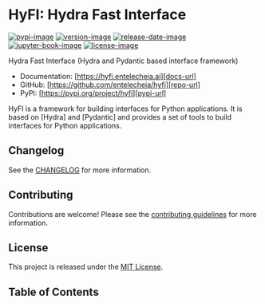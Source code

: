 # HyFI: Hydra Fast Interface

[![pypi-image]][pypi-url]
[![version-image]][release-url]
[![release-date-image]][release-url]
[![jupyter-book-image]][jupyter book]
[![license-image]][license-url]

<!-- Links: -->
[pypi-image]: https://badge.fury.io/py/hyfi.svg
[pypi-url]: https://badge.fury.io/py/hyfi
[license-image]: https://img.shields.io/github/license/entelecheia/hyfi
[license-url]: https://github.com/entelecheia/hyfi/blob/main/LICENSE
[version-image]: https://img.shields.io/github/v/release/entelecheia/hyfi?sort=semver
[release-date-image]: https://img.shields.io/github/release-date/entelecheia/hyfi
[release-url]: https://github.com/entelecheia/hyfi/releases
[conventional-commits-image]: https://img.shields.io/badge/Conventional%20Commits-1.0.0-%23FE5196?logo=conventionalcommits&logoColor=white
[jupyter-book-image]: https://jupyterbook.org/en/stable/_images/badge.svg
[jupyter book]: https://hyfi.entelecheia.ai

[repo-url]: https://github.com/entelecheia/hyfi
[pypi-url]: https://pypi.org/project/hyfi
[docs-url]: https://hyfi.entelecheia.ai
[changelog]: https://github.com/entelecheia/hyfi/blob/main/CHANGELOG.md
[contributing guidelines]: https://github.com/entelecheia/hyfi/blob/main/CONTRIBUTING.md
<!-- Links: -->

Hydra Fast Interface (Hydra and Pydantic based interface framework)

- Documentation: [https://hyfi.entelecheia.ai][docs-url]
- GitHub: [https://github.com/entelecheia/hyfi][repo-url]
- PyPI: [https://pypi.org/project/hyfi][pypi-url]

HyFI is a framework for building interfaces for Python applications. It is based on [Hydra] and [Pydantic] and provides a set of tools to build interfaces for Python applications.



## Changelog

See the [CHANGELOG] for more information.

## Contributing

Contributions are welcome! Please see the [contributing guidelines] for more information.

## License

This project is released under the [MIT License][license-url].


## Table of Contents

```{tableofcontents}
```
